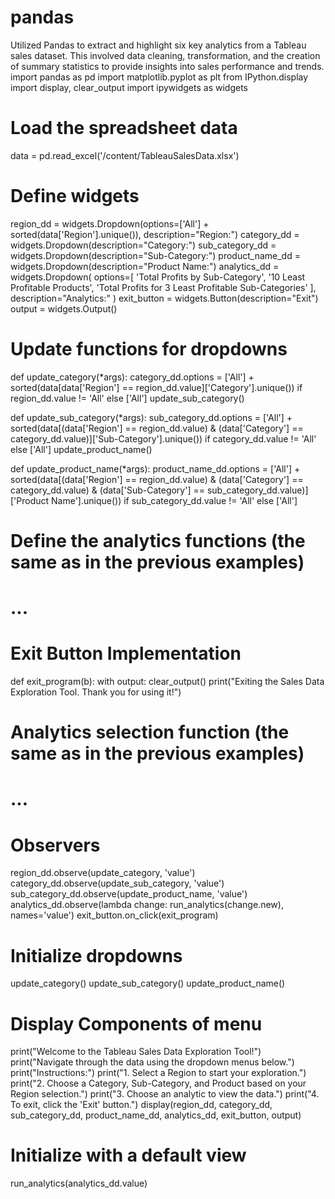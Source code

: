 # pandas
Utilized Pandas to extract and highlight six key analytics from a Tableau sales dataset. This involved data cleaning, transformation, and the creation of summary statistics to provide insights into sales performance and trends.
import pandas as pd
import matplotlib.pyplot as plt
from IPython.display import display, clear_output
import ipywidgets as widgets

# Load the spreadsheet data
data = pd.read_excel('/content/TableauSalesData.xlsx')

# Define widgets
region_dd = widgets.Dropdown(options=['All'] + sorted(data['Region'].unique()), description="Region:")
category_dd = widgets.Dropdown(description="Category:")
sub_category_dd = widgets.Dropdown(description="Sub-Category:")
product_name_dd = widgets.Dropdown(description="Product Name:")
analytics_dd = widgets.Dropdown(
    options=[
        'Total Profits by Sub-Category',
        '10 Least Profitable Products',
        'Total Profits for 3 Least Profitable Sub-Categories'
    ],
    description="Analytics:"
)
exit_button = widgets.Button(description="Exit")
output = widgets.Output()

# Update functions for dropdowns
def update_category(*args):
    category_dd.options = ['All'] + sorted(data[data['Region'] == region_dd.value]['Category'].unique()) if region_dd.value != 'All' else ['All']
    update_sub_category()

def update_sub_category(*args):
    sub_category_dd.options = ['All'] + sorted(data[(data['Region'] == region_dd.value) & (data['Category'] == category_dd.value)]['Sub-Category'].unique()) if category_dd.value != 'All' else ['All']
    update_product_name()

def update_product_name(*args):
    product_name_dd.options = ['All'] + sorted(data[(data['Region'] == region_dd.value) & (data['Category'] == category_dd.value) & (data['Sub-Category'] == sub_category_dd.value)]['Product Name'].unique()) if sub_category_dd.value != 'All' else ['All']

# Define the analytics functions (the same as in the previous examples)
# ...

# Exit Button Implementation
def exit_program(b):
    with output:
        clear_output()
        print("Exiting the Sales Data Exploration Tool. Thank you for using it!")

# Analytics selection function (the same as in the previous examples)
# ...

# Observers
region_dd.observe(update_category, 'value')
category_dd.observe(update_sub_category, 'value')
sub_category_dd.observe(update_product_name, 'value')
analytics_dd.observe(lambda change: run_analytics(change.new), names='value')
exit_button.on_click(exit_program)

# Initialize dropdowns
update_category()
update_sub_category()
update_product_name()

# Display Components of menu
print("Welcome to the Tableau Sales Data Exploration Tool!")
print("Navigate through the data using the dropdown menus below.")
print("Instructions:")
print("1. Select a Region to start your exploration.")
print("2. Choose a Category, Sub-Category, and Product based on your Region selection.")
print("3. Choose an analytic to view the data.")
print("4. To exit, click the 'Exit' button.")
display(region_dd, category_dd, sub_category_dd, product_name_dd, analytics_dd, exit_button, output)

# Initialize with a default view
run_analytics(analytics_dd.value)
